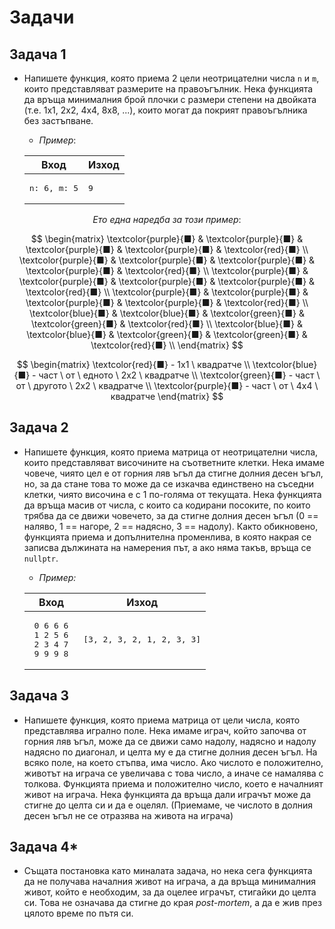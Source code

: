 ﻿# Задачи

## Задача 1
- Напишете функция, която приема 2 цели неотрицателни числа `n` и `m`, които представляват размерите на правоъгълник. Нека функцията да връща минималния брой плочки с размери степени на двойката (т.е. 1x1, 2x2, 4x4, 8x8, ...), които могат да покрият правоъгълника без застъпване.

    * *Пример*:
  
   | Вход  | Изход |
   | ------------- | ------------- |
   |  <pre>n: 6, m: 5</pre>| <pre>9</pre>  |

$$
Ето \ една \ наредба \ за \ този \ пример:
$$

$$
\begin{matrix}
\textcolor{purple}{■}  & \textcolor{purple}{■} & \textcolor{purple}{■}  & \textcolor{purple}{■} & \textcolor{red}{■} \\
\textcolor{purple}{■}  & \textcolor{purple}{■} & \textcolor{purple}{■}  & \textcolor{purple}{■} & \textcolor{red}{■} \\
\textcolor{purple}{■}  & \textcolor{purple}{■} & \textcolor{purple}{■}  & \textcolor{purple}{■} & \textcolor{red}{■} \\
\textcolor{purple}{■}  & \textcolor{purple}{■} & \textcolor{purple}{■}  & \textcolor{purple}{■} & \textcolor{red}{■} \\
\textcolor{blue}{■}  & \textcolor{blue}{■} & \textcolor{green}{■}  & \textcolor{green}{■} & \textcolor{red}{■} \\
\textcolor{blue}{■}  & \textcolor{blue}{■} & \textcolor{green}{■}  & \textcolor{green}{■} & \textcolor{red}{■} \\
\end{matrix}
$$

$$
\begin{matrix}
\textcolor{red}{■} - 1х1 \ квадратче \\
\textcolor{blue}{■} - част \ от \ едното \ 2х2 \ квадратче \\
\textcolor{green}{■} - част \ от \ другото \ 2х2 \ квадратче \\
\textcolor{purple}{■} - част \ от \ 4х4 \ квадратче
\end{matrix}
$$

## Задача 2
- Напишете функция, която приема матрица от неотрицателни числа, които представляват височините на съответните клетки. Нека имаме човече, чиято цел е от горния ляв ъгъл да стигне долния десен ъгъл, но, за да стане това то може да се изкачва единствено на съседни клетки, чиято височина е с 1 по-голяма от текущата. Нека функцията да връща масив от числа, с които са кодирани посоките, по които трябва да се движи човечето, за да стигне долния десен ъгъл (0 == наляво, 1 == нагоре, 2 == надясно, 3 == надолу). Както обикновено, функцията приема и допълнителна променлива, в която накрая се записва дължината на намерения път, а ако няма такъв, връща се `nullptr`.

    * *Пример:*
      
   | Вход  | Изход |
   | ------------- | ------------- |
   | <pre> 0 6 6 6 <br> 1 2 5 6 <br> 2 3 4 7 <br> 9 9 9 8</pre> | <pre>[3, 2, 3, 2, 1, 2, 3, 3]</pre>  |
  
## Задача 3
- Напишете функция, която приема матрица от цели числа, която представлява игрално поле. Нека имаме играч, който започва от горния ляв ъгъл, може да се движи само надолу, надясно и надолу надясно по диагонал, и целта му е да стигне долния десен ъгъл. На всяко поле, на което стъпва, има число. Ако числото е положително, животът на играча се увеличава с това число, а иначе се намалява с толкова. Функцията приема и положително число, което е началният живот на играча. Нека функцията да връща дали играчът може да стигне до целта си и да е оцелял. (Приемаме, че числото в долния десен ъгъл не се отразява на живота на играча)

## Задача 4*
- Същата постановка като миналата задача, но нека сега функцията да не получава началния живот на играча, а да връща минималния живот, който е необходим, за да оцелее играчът, стигайки до целта си. Това не означава да стигне до края *post-mortem*, а да е жив през цялото време по пътя си.
